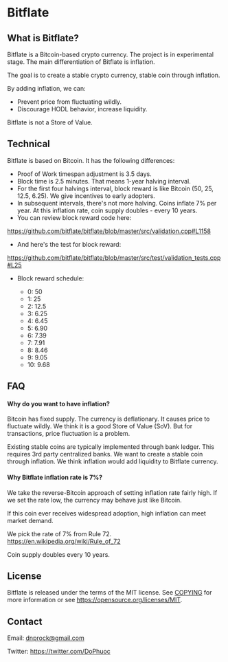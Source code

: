 Bitflate
=====================================

What is Bitflate?
----------------

Bitflate is a Bitcoin-based crypto currency. The project is in experimental stage.
The main differentiation of Bitflate is inflation.

The goal is to create a stable crypto currency, stable coin through inflation.

By adding inflation, we can:

- Prevent price from fluctuating wildly.
- Discourage HODL behavior, increase liquidity.

Bitflate is not a Store of Value.

Technical
-------

Bitflate is based on Bitcoin. It has the following differences:

- Proof of Work timespan adjustment is 3.5 days.
- Block time is 2.5 minutes. That means 1-year halving interval.
- For the first four halvings interval, block reward is like Bitcoin (50, 25, 12.5, 6.25). We give incentives to early adopters.
- In subsequent intervals, there's not more halving. Coins inflate 7% per year. At this inflation rate, coin supply doubles - every 10 years.
- You can review block reward code here:

https://github.com/bitflate/bitflate/blob/master/src/validation.cpp#L1158

- And here's the test for block reward:

https://github.com/bitflate/bitflate/blob/master/src/test/validation_tests.cpp#L25

- Block reward schedule:

  - 0: 50
  - 1: 25
  - 2: 12.5
  - 3: 6.25
  - 4: 6.45
  - 5: 6.90
  - 6: 7.39
  - 7: 7.91
  - 8: 8.46
  - 9: 9.05
  - 10: 9.68

FAQ
-------

#### Why do you want to have inflation?

Bitcoin has fixed supply. The currency is deflationary. It causes price to fluctuate wildly. We think it is a good Store of Value (SoV). But for transactions, price fluctuation is a problem.

Existing stable coins are typically implemented through bank ledger. This requires 3rd party centralized banks. We want to create a stable coin through inflation. We think inflation would add liquidity to Bitflate currency.

#### Why Bitflate inflation rate is 7%?

We take the reverse-Bitcoin approach of setting inflation rate fairly high. If we set the rate low, the currency may behave just like Bitcoin.

If this coin ever receives widespread adoption, high inflation can meet market demand.

We pick the rate of 7% from Rule 72. https://en.wikipedia.org/wiki/Rule_of_72

Coin supply doubles every 10 years.

License
-------

Bitflate is released under the terms of the MIT license. See [COPYING](COPYING) for more
information or see https://opensource.org/licenses/MIT.

Contact
-------

Email: dnprock@gmail.com

Twitter: https://twitter.com/DoPhuoc
